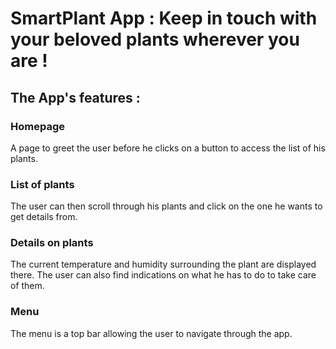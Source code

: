 # SmartPlant App : Keep in touch with your beloved plants wherever you are !

## The App's features :

### Homepage

A page to greet the user before he clicks on a button to access the list of his plants.

### List of plants 

The user can then scroll through his plants and click on the one he wants to get details from.

### Details on plants

The current temperature and humidity surrounding the plant are displayed there. The user can also find 
indications on what he has to do to take care of them.

### Menu

The menu is a top bar allowing the user to navigate through the app.